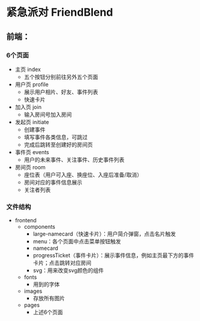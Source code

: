 # 紧急派对 FriendBlend

## 前端：

### 6个页面
- 主页 index
  - 五个按钮分别前往另外五个页面
- 用户页 profile
  - 展示用户相片、好友、事件列表
  - 快速卡片
- 加入页 join
  - 输入房间号加入房间
- 发起页 initiate
  - 创建事件
  - 填写事件各类信息，可跳过
  - 完成后跳转至创建好的房间页
- 事件页 events
  - 用户的未来事件、关注事件、历史事件列表
- 房间页 room
  - 座位表（用户可入座、换座位、入座后准备/取消）
  - 房间对应的事件信息展示
  - 关注者列表

### 文件结构
- frontend
  - components
    - large-namecard（快速卡片）：用户简介弹窗，点击名片触发
    - menu：各个页面中点击菜单按钮触发
    - namecard
    - progressTicket（事件卡片）：展示事件信息，例如主页最下方的事件卡片；点击跳转对应房间
    - svg：用来改变svg颜色的组件
  - fonts
    - 用到的字体
  - images
    - 存放所有图片
  - pages
    - 上述6个页面
